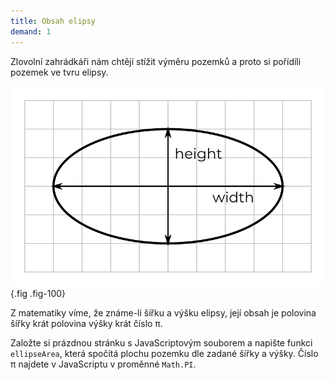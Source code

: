 ```yaml
---
title: Obsah elipsy
demand: 1
---
```


Zlovolní zahrádkáři nám chtějí stížit výměru pozemků a proto si pořídíli pozemek ve tvru elipsy.

![Elipsa](../assets/ellipse.png){.fig .fig-100}

Z matematiky víme, že známe-li šířku a výšku elipsy, její obsah je polovina šířky krát polovina výšky krát číslo π.

Založte si prázdnou stránku s JavaScriptovým souborem a napište funkci `ellipseArea`, která spočítá plochu pozemku dle zadané šířky a výšky. Číslo π najdete v JavaScriptu v proměnné `Math.PI`.
